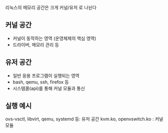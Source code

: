 리눅스의 메모리 공간은 크게 커널/유저 로 나뉜다
## 커널 공간
- 커널이 동작하는 영역 (운영체제의 핵심 영역)
- 드라이버, 메모리 관리 등
## 유저 공간
- 일반 응용 프로그램이 실행되는 영역
- bash, qemu, ssh, firefox 등
- 시스템콜(api)를 통해 커널 모듈과 통신
## 실행 예시
ovs-vsctl, libvirt, qemu, systemd 등: 유저 공간
kvm.ko, openvswitch.ko : 커널 모듈